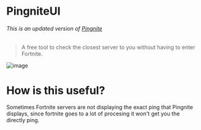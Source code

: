 # PingniteUI
###### This is an updated version of [Pingnite](https://github.com/vrkx/Pingnite)
> A free tool to check the closest server to you without having to enter Fortnite.

![image](https://github.com/user-attachments/assets/d08954ff-6651-41e4-9445-7dd7f233c7ae)

# How is this useful?

Sometimes Fortnite servers are not displaying the exact ping that Pingnite displays, since fortnite goes to a lot of procesing it won't get you the directly ping.
